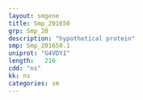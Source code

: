 ```yaml
---
layout: smgene
title: Smp_201650
grp: Smp_20
description: "hypothetical protein"
smp: Smp_201650.1
uniprot: "G4VDY1"
length:   216
cdd: "ns"
kk: ns
categories: sm
---
```


